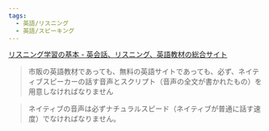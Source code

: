 ```yaml
---
tags:
  - 英語/リスニング
  - 英語/スピーキング
---
```

[リスニング学習の基本 - 英会話、リスニング、英語教材の総合サイト](https://eigogakushu.jimdofree.com/%E3%83%AA%E3%82%B9%E3%83%8B%E3%83%B3%E3%82%B0%E5%8A%9B%E3%81%AE%E5%BC%B7%E5%8C%96/%E3%83%AA%E3%82%B9%E3%83%8B%E3%83%B3%E3%82%B0%E5%AD%A6%E7%BF%92%E3%81%AE%E5%9F%BA%E6%9C%AC/)

>市販の英語教材であっても、無料の英語サイトであっても、必ず、ネイティブスピーカーの話す音声とスクリプト（音声の全文が書かれたもの）を用意しなければなりません

>ネイティブの音声は必ずナチュラルスピード（ネイティブが普通に話す速度）でなければなりません。

